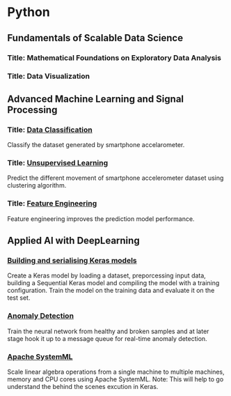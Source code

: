# Python

## Fundamentals of Scalable Data Science
### Title: Mathematical Foundations on Exploratory Data Analysis
### Title: Data Visualization

## Advanced Machine Learning and Signal Processing  
### Title: [Data Classification](https://github.com/velsarav/Data-Science/blob/master/Assignments/Python/Classification.ipynb)
Classify the dataset generated by smartphone accelarometer.

### Title: [Unsupervised Learning](https://github.com/velsarav/Data-Science/blob/master/Assignments/Python/Unsupervised%20Learning.ipynb)
Predict the different movement of smartphone accelerometer dataset using clustering algorithm.  

### Title: [Feature Engineering](https://github.com/velsarav/Data-Science/blob/master/Assignments/Python/Feature%20Engineering.ipynb)
Feature engineering improves the prediction model performance.

## Applied AI with DeepLearning  
### [Building and serialising Keras models](https://github.com/velsarav/Data-Science/blob/master/Assignments/Python/Keras.ipynb)
Create a Keras model by loading a dataset, preporcessing input data, building a Sequential Keras model and compiling the model with a training configuration. Train the model on the training data and evaluate it on the test set.

### [Anomaly Detection](https://github.com/velsarav/Data-Science/blob/master/Assignments/Python/AnomalyDetection.ipynb)
Train the neural network from healthy and broken samples and at later stage hook it up to a message queue for real-time anomaly detection.

### [Apache SystemML](https://github.com/velsarav/Data-Science/blob/master/Assignments/Python/SystemML.ipynb)
Scale linear algebra operations from a single machine to multiple machines, memory and CPU cores using Apache SystemML.
Note: This will help to go understand the behind the scenes excution in Keras.
